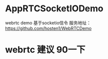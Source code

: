 # AppRTCSocketIODemo
webrtc demo 基于socketio信令
服务地址：https://github.com/hosten1/WebRTCDemo
# webrtc 建议 90一下